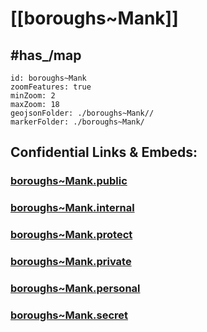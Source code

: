 # [[boroughs~Mank]]


## #has_/map  



```leaflet
id: boroughs~Mank
zoomFeatures: true 
minZoom: 2 
maxZoom: 18
geojsonFolder: ./boroughs~Mank//
markerFolder: ./boroughs~Mank/
```




## Confidential Links & Embeds: 

### [boroughs~Mank.public](/_public/\Earth\Continent\Europe\Europe~Central\Austria\Austrias_States\Niederösterreich\counties~NÖ\Melk\cities~Melk\Mankboroughs~Mank.public.md) 

### [boroughs~Mank.internal](/_internal/\Earth\Continent\Europe\Europe~Central\Austria\Austrias_States\Niederösterreich\counties~NÖ\Melk\cities~Melk\Mankboroughs~Mank.internal.md) 

### [boroughs~Mank.protect](/_protect/\Earth\Continent\Europe\Europe~Central\Austria\Austrias_States\Niederösterreich\counties~NÖ\Melk\cities~Melk\Mankboroughs~Mank.protect.md) 

### [boroughs~Mank.private](/_private/\Earth\Continent\Europe\Europe~Central\Austria\Austrias_States\Niederösterreich\counties~NÖ\Melk\cities~Melk\Mankboroughs~Mank.private.md) 

### [boroughs~Mank.personal](/_personal/\Earth\Continent\Europe\Europe~Central\Austria\Austrias_States\Niederösterreich\counties~NÖ\Melk\cities~Melk\Mankboroughs~Mank.personal.md) 

### [boroughs~Mank.secret](/_secret/\Earth\Continent\Europe\Europe~Central\Austria\Austrias_States\Niederösterreich\counties~NÖ\Melk\cities~Melk\Mankboroughs~Mank.secret.md)

